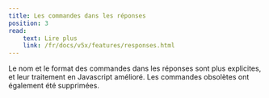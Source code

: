 ```yaml
---
title: Les commandes dans les réponses
position: 3
read:
    text: Lire plus
    link: /fr/docs/v5x/features/responses.html
---
```


Le nom et le format des commandes dans les réponses sont plus explicites, et leur traitement en Javascript amélioré.
Les commandes obsolètes ont également été supprimées.
